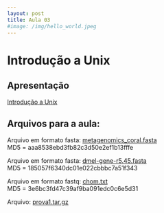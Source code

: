 ```yaml
---
layout: post
title: Aula 03
#image: /img/hello_world.jpeg
---
```

# Introdução a Unix

## Apresentação
[Introdução a Unix]()

## Arquivos para a aula:  

Arquivo em formato fasta: [metagenomics_coral.fasta](/introprog2021/files/metagenomics_coral.fasta)  
MD5 = aaa8538ebd3fb82c3d50e2ef1b13fffe

Arquivo em formato fasta: [dmel-gene-r5.45.fasta](/files/dmel-subset-gene-r5.45.fasta)  
MD5 = 185057f6340dc01e022cbbbc7a51f343

Arquivo em formato fastq: [chom.txt](/files/chom.txt)  
MD5 = 3e6bc3fd47c39af9ba091edc0c6e5d31

Arquivo: [prova1.tar.gz](/files/prova1.tar.gz)  





